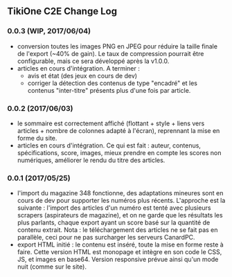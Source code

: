 ## TikiOne C2E Change Log

### 0.0.3 (WIP, 2017/06/04)
* conversion toutes les images PNG en JPEG pour réduire la taille finale de l'export (~40% de gain). Le taux de compression pourrait être configurable, mais ce sera développé après la v1.0.0.
* articles en cours d'intégration. A terminer : 
  * avis et état (des jeux en cours de dev)
  * corriger la détection des contenus de type "encadré" et les contenus "inter-titre" présents plus d'une fois par article.

### 0.0.2 (2017/06/03)
* le sommaire est correctement affiché (flottant + style + liens vers articles + nombre de colonnes adapté à l'écran), reprennant la mise en forme du site.
* articles en cours d'intégration. Ce qui est fait : auteur, contenus, spécifications, score, images, mieux prendre en compte les scores non numériques, améliorer le rendu du titre des articles.

### 0.0.1 (2017/05/25)
* l'import du magazine 348 fonctionne, des adaptations mineures sont en cours de dev pour supporter les numéros plus récents. L'approche est la suivante : l'import des articles d'un numéro est tenté avec plusieurs scrapers (aspirateurs de magazine), et on ne garde que les résultats les plus parlants, chaque export ayant un score basé sur la quantité de contenu extrait. Nota : le téléchargement des articles ne se fait pas en parallèle, ceci pour ne pas surcharger les serveurs CanardPC.
* export HTML initié : le contenu est inséré, toute la mise en forme reste à faire. Cette version HTML est monopage et intègre en son code le CSS, JS, et images en base64. Version responsive prévue ainsi qu'un mode nuit (comme sur le site).
